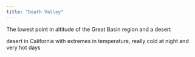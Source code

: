 ```yaml
---
title: "Death Valley"
---
```

The lowest point in altitude of the Great Basin region and a desert

desert in California with extremes in temperature, really cold at night and very hot days

